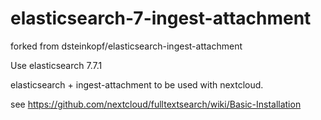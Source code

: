 # elasticsearch-7-ingest-attachment

forked from dsteinkopf/elasticsearch-ingest-attachment

Use elasticsearch 7.7.1

elasticsearch + ingest-attachment to be used with nextcloud.

see <https://github.com/nextcloud/fulltextsearch/wiki/Basic-Installation>
